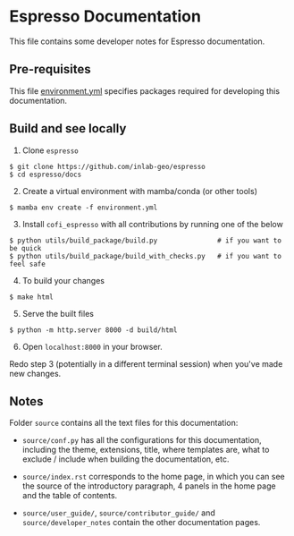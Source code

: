 # Espresso Documentation

This file contains some developer notes for Espresso documentation.

## Pre-requisites

This file [environment.yml](environment.yml) specifies packages required for developing 
this documentation.

## Build and see locally

1. Clone `espresso`

```console
$ git clone https://github.com/inlab-geo/espresso
$ cd espresso/docs
```

2. Create a virtual environment with mamba/conda (or other tools)

```console
$ mamba env create -f environment.yml
```

3. Install `cofi_espresso` with all contributions by running one of the below

```console
$ python utils/build_package/build.py               # if you want to be quick
$ python utils/build_package/build_with_checks.py   # if you want to feel safe
```

4. To build your changes

```console
$ make html
```

5. Serve the built files

```console
$ python -m http.server 8000 -d build/html
```

6. Open `localhost:8000` in your browser.

Redo step 3 (potentially in a different terminal session) when you've made new changes.

## Notes

Folder `source` contains all the text files for this documentation:

- `source/conf.py` has all the configurations for this documentation, including the
  theme, extensions, title, where templates are, what to exclude / include when building 
  the documentation, etc.

- `source/index.rst` corresponds to the home page, in which you can see the source 
  of the introductory paragraph, 4 panels in the home page and the table of contents.

- `source/user_guide/`, `source/contributor_guide/` and `source/developer_notes` contain
  the other documentation pages.
